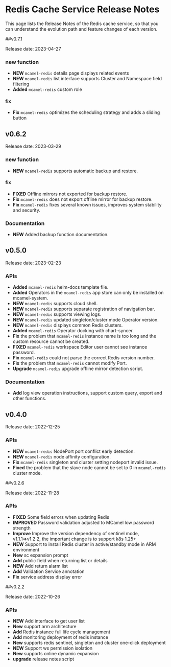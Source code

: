 # Redis Cache Service Release Notes

This page lists the Release Notes of the Redis cache service, so that you can understand the evolution path and feature changes of each version.

##v0.7.1

Release date: 2023-04-27

### new function

- **NEW** `mcamel-redis` details page displays related events
- **NEW** `mcamel-redis` list interface supports Cluster and Namespace field filtering
- **Added** `mcamel-redis` custom role

#### fix

- **Fix** `mcamel-redis` optimizes the scheduling strategy and adds a sliding button

## v0.6.2

Release date: 2023-03-29

### new function

- **NEW** `mcamel-redis` supports automatic backup and restore.

#### fix

- **FIXED** Offline mirrors not exported for backup restore.
- **Fix** `mcamel-redis` does not export offline mirror for backup restore.
- **Fix** `mcamel-redis` fixes several known issues, improves system stability and security.

### Documentation

- **NEW** Added backup function documentation.

## v0.5.0

Release date: 2023-02-23

### APIs

- **Added** `mcamel-redis` helm-docs template file.
- **Added** Operators in the `mcamel-redis` app store can only be installed on mcamel-system.
- **NEW** `mcamel-redis` supports cloud shell.
- **NEW** `mcamel-redis` supports separate registration of navigation bar.
- **NEW** `mcamel-redis` supports viewing logs.
- **NEW** `mcamel-redis` updated singleton/cluster mode Operator version.
- **NEW** `mcamel-redis` displays common Redis clusters.
- **Added** `mcamel-redis` Operator docking with chart-syncer.
- **Fix** the problem that `mcamel-redis` instance name is too long and the custom resource cannot be created.
- **FIXED** `mcamel-redis` workspace Editor user cannot see instance password.
- **Fix** `mcamel-redis` could not parse the correct Redis version number.
- **Fix** the problem that `mcamel-redis` cannot modify Port.
- **Upgrade** `mcamel-redis` upgrade offline mirror detection script.

### Documentation

- **Add** log view operation instructions, support custom query, export and other functions.

## v0.4.0

Release date: 2022-12-25

### APIs

- **NEW** `mcamel-redis` NodePort port conflict early detection.
- **NEW** `mcamel-redis` node affinity configuration.
- **Fix** `mcamel-redis` singleton and cluster setting nodeport invalid issue.
- **Fixed** the problem that the slave node cannot be set to 0 in `mcamel-redis` cluster mode.

##v0.2.6

Release date: 2022-11-28

### APIs

- **FIXED** Some field errors when updating Redis
- **IMPROVED** Password validation adjusted to MCamel low password strength
- **Improve** Improve the version dependency of sentinel mode, v1.1.1=>v1.2.2, the important change is to support k8s 1.25+
- **NEW** Support to install Redis cluster in active/standby mode in ARM environment
- **New** sc expansion prompt
- **Add** public field when returning list or details
- **NEW** Add return alarm list
- **Add** Validation Service annotation
- **Fix** service address display error

##v0.2.2

Release date: 2022-10-26

### APIs

- **NEW** Add interface to get user list
- **New** support arm architecture
- **Add** Redis instance full life cycle management
- **Add** monitoring deployment of redis instance
- **New** supports redis sentinel, singleton and cluster one-click deployment
- **NEW** Support ws permission isolation
- **New** supports online dynamic expansion
- **upgrade** release notes script